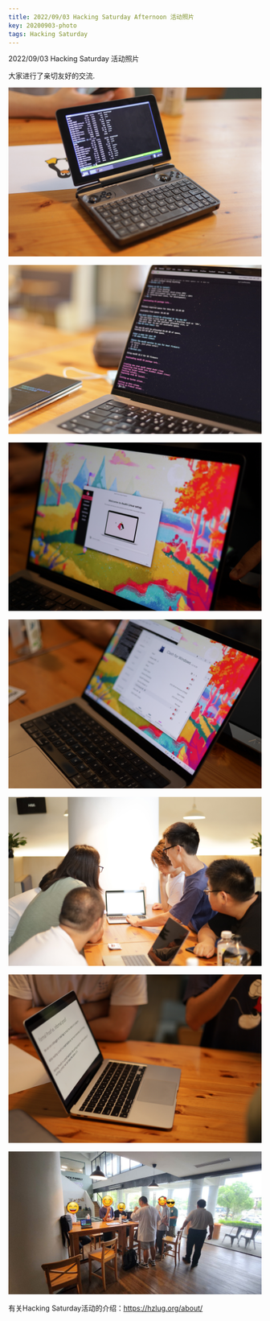 ```yaml
---
title: 2022/09/03 Hacking Saturday Afternoon 活动照片
key: 20200903-photo
tags: Hacking Saturday
---
```

2022/09/03 Hacking Saturday 活动照片

大家进行了亲切友好的交流.

![Photo](https://github.com/hzlug/res2022/blob/main/q3/IMG_0418.JPG?raw=true)

![Photo](https://github.com/hzlug/res2022/blob/main/q3/IMG_0421.JPG?raw=true)

![Photo](https://github.com/hzlug/res2022/blob/main/q3/IMG_0425.JPG?raw=true)

![Photo](https://github.com/hzlug/res2022/blob/main/q3/IMG_0427.JPG?raw=true)

![Photo](https://github.com/hzlug/res2022/blob/main/q3/IMG_0434.JPG?raw=true)

![Photo](https://github.com/hzlug/res2022/blob/main/q3/IMG_0442.JPG?raw=true)

![Photo](https://github.com/hzlug/res2022/blob/main/q3/photo_2022-09-04_14-11-31.jpg?raw=true)

有关Hacking Saturday活动的介绍：https://hzlug.org/about/
